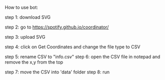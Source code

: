 How to use bot:<p>
step 1: download SVG <p>
step 2: go to https://spotify.github.io/coordinator/<p>
step 3: upload SVG<p>
step 4: click on Get Coordinates and change the file type to CSV<p>
step 5: rename CSV to "info.csv"
step 6: open the CSV file in notepad and remove the x,y from the top<p>
step 7: move the CSV into 'data' folder
step 8: run<p>
